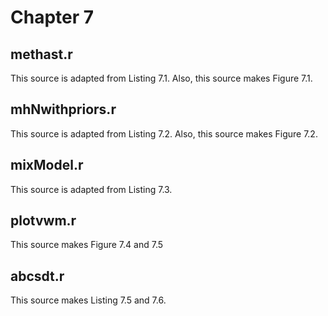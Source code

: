 
# Chapter 7

## methast.r

This source is adapted from Listing 7.1. Also, this source makes Figure 7.1.

## mhNwithpriors.r

This source is adapted from Listing 7.2. Also, this source makes Figure 7.2.

## mixModel.r

This source is adapted from Listing 7.3.

## plotvwm.r

This source makes Figure 7.4 and 7.5

## abcsdt.r

This source makes Listing 7.5 and 7.6.
